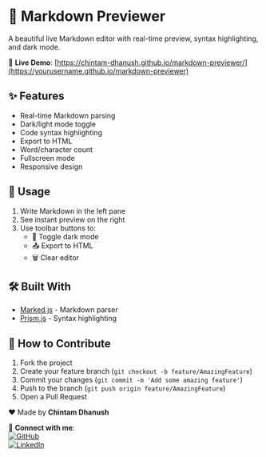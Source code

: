 # 📝 Markdown Previewer

A beautiful live Markdown editor with real-time preview, syntax highlighting, and dark mode.

🔗 **Live Demo**: [https://chintam-dhanush.github.io/markdown-previewer/](https://yourusername.github.io/markdown-previewer)

## ✨ Features

- Real-time Markdown parsing
- Dark/light mode toggle
- Code syntax highlighting
- Export to HTML
- Word/character count
- Fullscreen mode
- Responsive design

## 🚀 Usage

1. Write Markdown in the left pane
2. See instant preview on the right
3. Use toolbar buttons to:
   - 🌙 Toggle dark mode
   - 📤 Export to HTML
   - 🗑️ Clear editor

## 🛠️ Built With

- [Marked.js](https://marked.js.org/) - Markdown parser
- [Prism.js](https://prismjs.com/) - Syntax highlighting

## 🌱 How to Contribute

1. Fork the project
2. Create your feature branch (`git checkout -b feature/AmazingFeature`)
3. Commit your changes (`git commit -m 'Add some amazing feature'`)
4. Push to the branch (`git push origin feature/AmazingFeature`)
5. Open a Pull Request



❤️ Made by **Chintam Dhanush**  

🔗 **Connect with me**:  
[![GitHub](https://img.shields.io/badge/GitHub-Profile-blue?logo=github)](https://github.com/chintam-dhanush)  
[![LinkedIn](https://img.shields.io/badge/LinkedIn-Connect-blue?logo=linkedin)](www.linkedin.com/in/dhanush-chintam-65470a324) 
